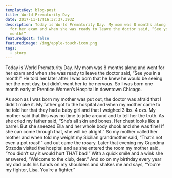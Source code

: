 ```yaml
---
templateKey: blog-post
title: World Prematurity Day
date: 2017-11-17T16:37:37.393Z
description: Today is World Prematurity Day. My mom was 8 months along and went
  for her exam and when she was ready to leave the doctor said, “See you in a
  month!”
featuredpost: false
featuredimage: /img/apple-touch-icon.png
tags:
  - story
---
```

Today is World Prematurity Day. My mom was 8 months along and went for her exam and when she was ready to leave the doctor said, “See you in a month!” He told her later after I was born that he knew he would be seeing her the next day, but didn’t want her to be nervous. So I was born one month early at Prentice Women’s Hospital in downtown Chicago. 

As soon as I was born my mother was put out, the doctor was afraid that I didn’t make it. My father got to the hospital and when my mother came to he told her that they had a baby girl and that I weighed 3 lbs. 4 ozs. My mother said that this was no time to joke around and to tell her the truth. As she cried my father said, “She’s all skin and bones. Her chest looks like a barrel. But she sneezed Ella and her whole body shook and she was fine! If she can come through that, she will be alright.” So my mother called her mother and when told my weight my Sicilian grandmother said, “That’s not even a pot roast!” and out came the rosary. Later that evening my Grandma Strzoda visited the hospital and as she entered the room my mother said, “You didn’t say it would hurt THAT bad!” With a quick smile and a wink she answered, “Welcome to the club, dear.” And so on my birthday every year my dad puts his hands on my shoulders and shakes me and says, “You’re my fighter, Lisa. You’re a fighter.”